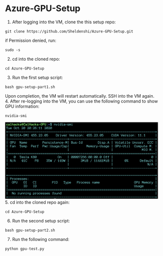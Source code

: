 # Azure-GPU-Setup
1. After logging into the VM, clone the this setup repo:
```
git clone https://github.com/Sheldenshi/Azure-GPU-Setup.git
```
if Permission denied, run:
```
sudo -s
```
2. cd into the cloned repo:
```
cd Azure-GPU-Setup
```
3. Run the first setup script:
```
bash gpu-setup-part1.sh
```
Upon completion, the VM will restart automatically. SSH into the VM again.
4. After re-logging into the VM, you can use the following command to show GPU information:
```
nvidia-smi
```
![Image of Yaktocat](https://github.com/Sheldenshi/Azure-GPU-Setup/blob/main/sc1.png)
5. cd into the cloned repo again:
```
cd Azure-GPU-Setup
```
6. Run the second setup script:
```
bash gpu-setup-part2.sh
```
7. Run the following command:
```
python gpu-test.py
```
